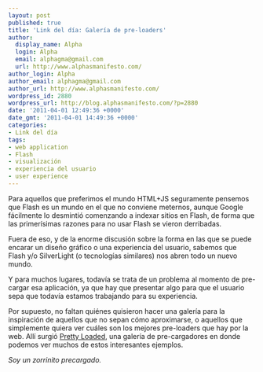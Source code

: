 ```yaml
---
layout: post
published: true
title: 'Link del día: Galería de pre-loaders'
author:
  display_name: Alpha
  login: Alpha
  email: alphagma@gmail.com
  url: http://www.alphasmanifesto.com/
author_login: Alpha
author_email: alphagma@gmail.com
author_url: http://www.alphasmanifesto.com/
wordpress_id: 2880
wordpress_url: http://blog.alphasmanifesto.com/?p=2880
date: '2011-04-01 12:49:36 +0000'
date_gmt: '2011-04-01 14:49:36 +0000'
categories:
- Link del día
tags:
- web application
- Flash
- visualización
- experiencia del usuario
- user experience
---
```


Para aquellos que preferimos el mundo HTML+JS seguramente pensemos que Flash es un mundo en el que no conviene meternos, aunque Google fácilmente lo desmintió comenzando a indexar sitios en Flash, de forma que las primerísimas razones para no usar Flash se vieron derribadas.

Fuera de eso, y de la enorme discusión sobre la forma en las que se puede encarar un diseño gráfico o una experiencia del usuario, sabemos que Flash y/o SilverLight (o tecnologías similares) nos abren todo un nuevo mundo.

Y para muchos lugares, todavía se trata de un problema al momento de pre-cargar esa aplicación, ya que hay que presentar algo para que el usuario sepa que todavía estamos trabajando para su experiencia.

Por supuesto, no faltan quiénes quisieron hacer una galería para la inspiración de aquellos que no sepan cómo aproximarse, o aquellos que simplemente quiera ver cuáles son los mejores pre-loaders que hay por la web. Allí surgió [Pretty Loaded](http://www.prettyloaded.com/), una galería de pre-cargadores en donde podemos ver muchos de estos interesantes ejemplos.

_Soy un zorrinito precargado._
